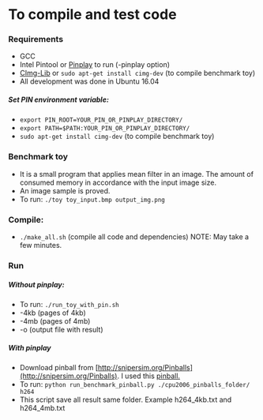 # To compile and test code

### Requirements

* GCC
* Intel Pintool or [Pinplay](https://software.intel.com/en-us/articles/program-recordreplay-toolkit) to run (-pinplay option)
* [CImg-Lib](http://cimg.eu/) or `sudo apt-get install cimg-dev` (to compile benchmark toy)
* All development was done in Ubuntu 16.04

##### Set PIN environment variable:

* `export PIN_ROOT=YOUR_PIN_OR_PINPLAY_DIRECTORY/`
* `export PATH=$PATH:YOUR_PIN_OR_PINPLAY_DIRECTORY/`
* `sudo apt-get install cimg-dev` (to compile benchmark toy)

### Benchmark toy
* It is a small program that applies mean filter in an image. The amount of consumed memory in accordance with the input image size.
* An image sample is proved.
* To run: `./toy toy_input.bmp output_img.png`

### Compile: 
* `./make_all.sh` (compile all code and dependencies) NOTE: May take a few minutes.

### Run

##### Without pinplay: 
* To run: `./run_toy_with_pin.sh`
* -4kb (pages of 4kb)
* -4mb (pages of 4mb)
* -o (output file with result)

##### With pinplay
* Download pinball from [http://snipersim.org/Pinballs](http://snipersim.org/Pinballs). I used this [pinball.](http://snipersim.org/documents/pinballs/cpu2006-pinpoints-w0-d1B-m1.tar)
* To run: `python run_benchmark_pinball.py ./cpu2006_pinballs_folder/ h264` 
* This script save all result same folder. Example h264_4kb.txt and h264_4mb.txt
